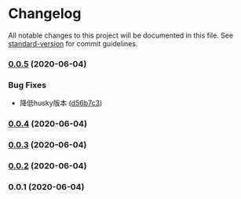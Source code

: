 # Changelog

All notable changes to this project will be documented in this file. See [standard-version](https://github.com/conventional-changelog/standard-version) for commit guidelines.

### [0.0.5](https://github.com/841660202/git-flow/compare/v0.0.4...v0.0.5) (2020-06-04)


### Bug Fixes

* 降低husky版本 ([d56b7c3](https://github.com/841660202/git-flow/commit/d56b7c3cf5a2f5179545e1813a30426572c9e71a))

### [0.0.4](https://github.com/841660202/git-flow/compare/v0.0.3...v0.0.4) (2020-06-04)

### [0.0.3](https://github.com/841660202/git-flow/compare/v0.0.2...v0.0.3) (2020-06-04)

### [0.0.2](https://github.com/841660202/git-flow/compare/v0.0.1...v0.0.2) (2020-06-04)

### 0.0.1 (2020-06-04)
